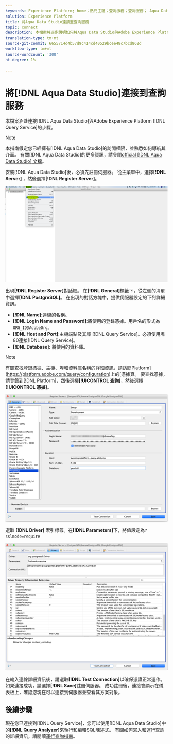 ```yaml
---
keywords: Experience Platform; home；熱門主題；查詢服務；查詢服務； Aqua Data Studio; Aqua data studio；連接查詢服務；
solution: Experience Platform
title: 將Aqua Data Studio連接至查詢服務
topic: connect
description: 本檔案將逐步說明如何將Aqua Data Studio與Adobe Experience Platform Query Service連結。
translation-type: tm+mt
source-git-commit: 6655714d4b57d9c414cd40529bcee48c7bcd862d
workflow-type: tm+mt
source-wordcount: '300'
ht-degree: 1%

---
```



# 將[!DNL Aqua Data Studio]連接到查詢服務

本檔案涵蓋連接[!DNL Aqua Data Studio]與Adobe Experience Platform [!DNL Query Service]的步驟。

>[!NOTE]
>
> 本指南假定您已經擁有[!DNL Aqua Data Studio]的訪問權限，並熟悉如何導航其介面。 有關[!DNL Aqua Data Studio]的更多資訊，請參閱[official [!DNL Aqua Data Studio] 文檔](https://www.aquaclusters.com/app/home/project/public/aquadatastudio/wikibook/Documentation21.1/page/0/Aqua-Data-Studio-21-1)。

安裝[!DNL Aqua Data Studio]後，必須先註冊伺服器。 從主菜單中，選擇&#x200B;**[!DNL Server]** ，然後選擇&#x200B;**[!DNL Register Server]**。

![](../images/clients/aqua-data-studio/register-server.png)

出現&#x200B;**[!DNL Register Server]**&#x200B;對話框。 在&#x200B;**[!DNL General]**&#x200B;標籤下，從左側的清單中選擇&#x200B;**[!DNL PostgreSQL]**。 在出現的對話方塊中，提供伺服器設定的下列詳細資訊。

- **[!DNL Name]**:連線的名稱。
- **[!DNL Login Name and Password]**:將使用的登錄憑據。用戶名的形式為`ORG_ID@AdobeOrg`。
- **[!DNL Host and Port]**:主機端點及其埠 [!DNL Query Service]。必須使用埠80連接[!DNL Query Service]。
- **[!DNL Database]:** 將使用的資料庫。

>[!NOTE]
>
>有關查找登錄憑據、主機、埠和資料庫名稱的詳細資訊，請訪問Platform](https://platform.adobe.com/query/configuration)上的[憑據頁。 要查找憑據，請登錄到[!DNL Platform]，然後選擇&#x200B;**[!UICONTROL 查詢]**，然後選擇&#x200B;**[!UICONTROL 憑據]**。

![](../images/clients/aqua-data-studio/register-server-general-tab.png)

選取 **[!DNL Driver]** 索引標籤。在&#x200B;**[!DNL Parameters]**&#x200B;下，將值設定為`?sslmode=require`

![](../images/clients/aqua-data-studio/register-server-driver-tab.png)

在輸入連線詳細資訊後，請選取&#x200B;**[!DNL Test Connection]**&#x200B;以確保憑證正常運作。 如果連接成功，請選擇&#x200B;**[!DNL Save]**&#x200B;註冊伺服器。 成功註冊後，連接會顯示在儀表板上，確認您現在可以連接到伺服器並查看其方案對象。

## 後續步驟

現在您已連接到[!DNL Query Service]，您可以使用[!DNL Aqua Data Studio]中的&#x200B;**[!DNL Query Analyzer]**&#x200B;來執行和編輯SQL陳述式。 有關如何寫入和運行查詢的詳細資訊，請閱讀[運行查詢指南](../best-practices/writing-queries.md)。